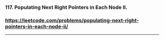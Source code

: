 ### 117. Populating Next Right Pointers in Each Node II.
### https://leetcode.com/problems/populating-next-right-pointers-in-each-node-ii/
---
